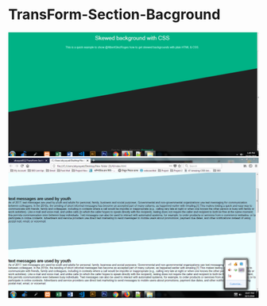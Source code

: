 # TransForm-Section-Bacground
<img src="https://raw.githubusercontent.com/abusyaid512/TransForm-Section-Bacground/master/1/Screenshot_2.png"/>
<img src="https://raw.githubusercontent.com/abusyaid512/TransForm-Section-Bacground/master/Screenshot_1.png"/>
